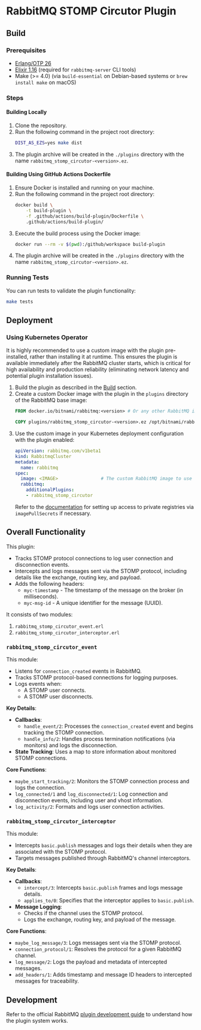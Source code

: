 # RabbitMQ STOMP Circutor Plugin

## Build

### Prerequisites
- [Erlang/OTP 26](https://www.erlang.org/doc/system/install.html)
- [Elixir 1.16](https://elixir-lang.org/install.html) (required for `rabbitmq-server` CLI tools)
- Make (>= 4.0) (via `build-essential` on Debian-based systems or `brew install make` on macOS)

### Steps
#### Building Locally
1. Clone the repository.
2. Run the following command in the project root directory:
    ```bash
    DIST_AS_EZS=yes make dist
    ```
3. The plugin archive will be created in the `./plugins` directory with the name `rabbitmq_stomp_circutor-<version>.ez`.

#### Building Using GitHub Actions Dockerfile
1. Ensure Docker is installed and running on your machine.
2. Run the following command in the project root directory:
    ```bash
    docker build \
        -t build-plugin \
        -f .github/actions/build-plugin/Dockerfile \
        .github/actions/build-plugin/
    ```
3. Execute the build process using the Docker image:
    ```bash
    docker run --rm -v $(pwd):/github/workspace build-plugin
    ```
4. The plugin archive will be created in the `./plugins` directory with the name `rabbitmq_stomp_circutor-<version>.ez`.

### Running Tests
You can run tests to validate the plugin functionality:
```bash
make tests
```

## Deployment

### Using Kubernetes Operator

It is highly recommended to use a custom image with the plugin pre-installed, rather than installing it at runtime. This ensures the plugin is available immediately after the RabbitMQ cluster starts, which is critical for high availability and production reliability (eliminating network latency and potential plugin installation issues).

1. Build the plugin as described in the [Build](#build) section.
2. Create a custom Docker image with the plugin in the `plugins` directory of the RabbitMQ base image:
    ```Dockerfile
    FROM docker.io/bitnami/rabbitmq:<version> # Or any other RabbitMQ image you'd like to extend

    COPY plugins/rabbitmq_stomp_circutor-<version>.ez /opt/bitnami/rabbitmq/plugins/
    ```
3. Use the custom image in your Kubernetes deployment configuration with the plugin enabled:
   ```yaml
   apiVersion: rabbitmq.com/v1beta1
   kind: RabbitmqCluster
   metadata:
     name: rabbitmq
   spec:
     image: <IMAGE>                # The custom RabbitMQ image to use
     rabbitmq:
       additionalPlugins:
       - rabbitmq_stomp_circutor
   ```
   Refer to the [documentation](https://www.rabbitmq.com/kubernetes/operator/using-operator#images) for setting up access to private registries via `imagePullSecrets` if necessary.

## Overall Functionality
This plugin:
- Tracks STOMP protocol connections to log user connection and disconnection events.
- Intercepts and logs messages sent via the STOMP protocol, including details like the exchange, routing key, and payload.
- Adds the following headers:
  - `myc-timestamp` - The timestamp of the message on the broker (in milliseconds).
  - `myc-msg-id` - A unique identifier for the message (UUID).

It consists of two modules:

1. `rabbitmq_stomp_circutor_event.erl`
2. `rabbitmq_stomp_circutor_interceptor.erl`

### `rabbitmq_stomp_circutor_event`
This module:
- Listens for `connection_created` events in RabbitMQ.
- Tracks STOMP protocol-based connections for logging purposes.
- Logs events when:
   - A STOMP user connects.
   - A STOMP user disconnects.

**Key Details**:
- **Callbacks**:
   - `handle_event/2`: Processes the `connection_created` event and begins tracking the STOMP connection.
   - `handle_info/2`: Handles process termination notifications (via monitors) and logs the disconnection.
- **State Tracking**: Uses a map to store information about monitored STOMP connections.

**Core Functions**:
- `maybe_start_tracking/2`: Monitors the STOMP connection process and logs the connection.
- `log_connected/1` and `log_disconnected/1`: Log connection and disconnection events, including user and vhost information.
- `log_activity/2`: Formats and logs user connection activities.

### `rabbitmq_stomp_circutor_interceptor`
This module:
- Intercepts `basic.publish` messages and logs their details when they are associated with the STOMP protocol.
- Targets messages published through RabbitMQ's channel interceptors.

**Key Details**:
- **Callbacks**:
   - `intercept/3`: Intercepts `basic.publish` frames and logs message details.
   - `applies_to/0`: Specifies that the interceptor applies to `basic.publish`.
- **Message Logging**:
   - Checks if the channel uses the STOMP protocol.
   - Logs the exchange, routing key, and payload of the message.

**Core Functions**:
- `maybe_log_message/3`: Logs messages sent via the STOMP protocol.
- `connection_protocol/1`: Resolves the protocol for a given RabbitMQ channel.
- `log_message/2`: Logs the payload and metadata of intercepted messages.
- `add_headers/1`: Adds timestamp and message ID headers to intercepted messages for traceability.

## Development

Refer to the official RabbitMQ [plugin development guide](https://www.rabbitmq.com/plugin-development) to understand how the plugin system works.
